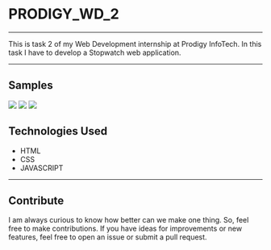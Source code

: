 <h1>PRODIGY_WD_2</h1>
<hr>
<p>This is task 2 of my Web Development internship at Prodigy InfoTech. In this task I have to develop a Stopwatch web application.</p>
<hr>
<h2>Samples</h2>
<img src="Sample-1">
<img src="Sample-2">
<img src="Sample-3">
<h2>Technologies Used</h2>
<ul>
  <li>HTML</li>
  <li>CSS</li>
  <li>JAVASCRIPT</li>
</ul>
<hr>
<h2>Contribute</h2>
<p>I am always curious to know how better can we make one thing. So, feel free to make contributions. If you have ideas for improvements or new features, feel free to open an issue or submit a pull request.</p>
